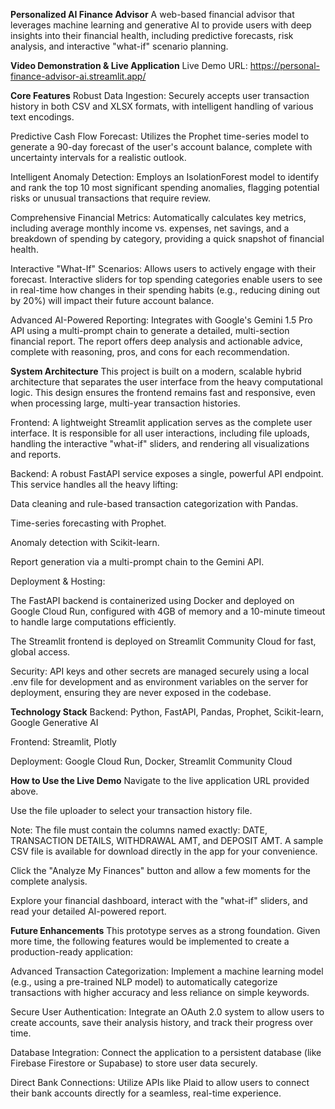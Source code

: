 **Personalized AI Finance Advisor**
A web-based financial advisor that leverages machine learning and generative AI to provide users with deep insights into their financial health, including predictive forecasts, risk analysis, and interactive "what-if" scenario planning.

**Video Demonstration & Live Application**
Live Demo URL: https://personal-finance-advisor-ai.streamlit.app/

**Core Features**
Robust Data Ingestion: Securely accepts user transaction history in both CSV and XLSX formats, with intelligent handling of various text encodings.

Predictive Cash Flow Forecast: Utilizes the Prophet time-series model to generate a 90-day forecast of the user's account balance, complete with uncertainty intervals for a realistic outlook.

Intelligent Anomaly Detection: Employs an IsolationForest model to identify and rank the top 10 most significant spending anomalies, flagging potential risks or unusual transactions that require review.

Comprehensive Financial Metrics: Automatically calculates key metrics, including average monthly income vs. expenses, net savings, and a breakdown of spending by category, providing a quick snapshot of financial health.

Interactive "What-If" Scenarios: Allows users to actively engage with their forecast. Interactive sliders for top spending categories enable users to see in real-time how changes in their spending habits (e.g., reducing dining out by 20%) will impact their future account balance.

Advanced AI-Powered Reporting: Integrates with Google's Gemini 1.5 Pro API using a multi-prompt chain to generate a detailed, multi-section financial report. The report offers deep analysis and actionable advice, complete with reasoning, pros, and cons for each recommendation.

**System Architecture**
This project is built on a modern, scalable hybrid architecture that separates the user interface from the heavy computational logic. This design ensures the frontend remains fast and responsive, even when processing large, multi-year transaction histories.

Frontend: A lightweight Streamlit application serves as the complete user interface. It is responsible for all user interactions, including file uploads, handling the interactive "what-if" sliders, and rendering all visualizations and reports.

Backend: A robust FastAPI service exposes a single, powerful API endpoint. This service handles all the heavy lifting:

Data cleaning and rule-based transaction categorization with Pandas.

Time-series forecasting with Prophet.

Anomaly detection with Scikit-learn.

Report generation via a multi-prompt chain to the Gemini API.

Deployment & Hosting:

The FastAPI backend is containerized using Docker and deployed on Google Cloud Run, configured with 4GB of memory and a 10-minute timeout to handle large computations efficiently.

The Streamlit frontend is deployed on Streamlit Community Cloud for fast, global access.

Security: API keys and other secrets are managed securely using a local .env file for development and as environment variables on the server for deployment, ensuring they are never exposed in the codebase.

**Technology Stack**
Backend: Python, FastAPI, Pandas, Prophet, Scikit-learn, Google Generative AI

Frontend: Streamlit, Plotly

Deployment: Google Cloud Run, Docker, Streamlit Community Cloud

**How to Use the Live Demo**
Navigate to the live application URL provided above.

Use the file uploader to select your transaction history file.

Note: The file must contain the columns named exactly: DATE, TRANSACTION DETAILS, WITHDRAWAL AMT, and DEPOSIT AMT. A sample CSV file is available for download directly in the app for your convenience.

Click the "Analyze My Finances" button and allow a few moments for the complete analysis.

Explore your financial dashboard, interact with the "what-if" sliders, and read your detailed AI-powered report.

**Future Enhancements**
This prototype serves as a strong foundation. Given more time, the following features would be implemented to create a production-ready application:

Advanced Transaction Categorization: Implement a machine learning model (e.g., using a pre-trained NLP model) to automatically categorize transactions with higher accuracy and less reliance on simple keywords.

Secure User Authentication: Integrate an OAuth 2.0 system to allow users to create accounts, save their analysis history, and track their progress over time.

Database Integration: Connect the application to a persistent database (like Firebase Firestore or Supabase) to store user data securely.

Direct Bank Connections: Utilize APIs like Plaid to allow users to connect their bank accounts directly for a seamless, real-time experience.
